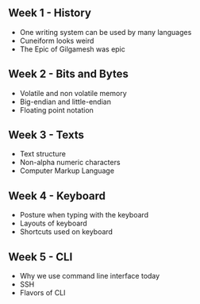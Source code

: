 ## Week 1 - History
- One writing system can be used by many languages
- Cuneiform looks weird
- The Epic of Gilgamesh was epic

## Week 2 - Bits and Bytes
- Volatile and non volatile memory
- Big-endian and little-endian
- Floating point notation
  
## Week 3 - Texts
- Text structure
- Non-alpha numeric characters
- Computer Markup Language

## Week 4 - Keyboard
- Posture when typing with the keyboard
- Layouts of keyboard
- Shortcuts used on keyboard

## Week 5 - CLI
- Why we use command line interface today
- SSH
- Flavors of CLI
